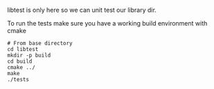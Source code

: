 libtest is only here so we can unit test our library dir.

To run the tests make sure you have a working build environment with cmake

```
# From base directory
cd libtest
mkdir -p build
cd build
cmake ../
make
./tests
```
